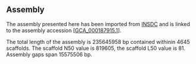 **Assembly**
--------

The assembly presented here has been imported from [INSDC](http://www.insdc.org) and is linked to the assembly accession [[GCA\_000187915.1](http://www.ebi.ac.uk/ena/data/view/GCA_000187915.1)].

The total length of the assembly is 235645958 bp contained withinin 4645 scaffolds.
The scaffold N50 value is 819605, the scaffold L50 value is 81.
Assembly gaps span 15575506 bp.
